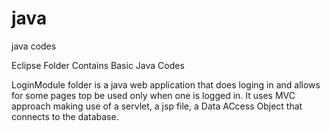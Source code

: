 # java
java codes

Eclipse Folder Contains Basic Java Codes

LoginModule folder is a java web application that does loging in and allows for some pages top be used only when one is logged in. It uses MVC approach making use of a servlet, a jsp file, a Data ACcess Object that connects to the database. 
